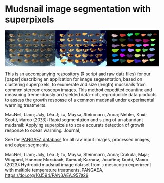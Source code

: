 # Mudsnail image segmentation with superpixels

<p float="left">
  <img src="https://github.com/LiamMacNeil/Mudsnail_Superpixels/blob/main/Ex/Github_ex.png" width="900" />
</p>


This is an accompanying respository (R script and raw data files) for our [paper] describing an application for image segmentation, based on clustering superpixels, to enumerate and size (length) mudsnails from common stereomicroscopy images. This method expedited counting and measuring tremendously and yielded data-rich, reproducible data products to assess the growth response of a common mudsnail under experimental warming treatments.

MacNeil, Liam; Joly, Léa J; Ito, Maysa; Steinmann, Anna; Mehler, Knut; Scotti, Marco (2023): Rapid segmentation and sizing of an abundant mudsnail: Applying superpixels to scale accurate detection of growth response to ocean warming. Journal,

See the [PANGAEA database](https://doi.pangaea.de/10.1594/PANGAEA.957929) for all raw input images, processed images, and output segments.

MacNeil, Liam; Joly, Léa J; Ito, Maysa; Steinmann, Anna; Drakula, Maja; Wiegand, Hannes; Morsbach, Samuel; Karnatz, Josefine; Scotti, Marco (2023): Hydrobiid mudsnail image dataset from a mesocosm experiment with multiple temperature treatments. PANGAEA, https://doi.org/10.1594/PANGAEA.957929
